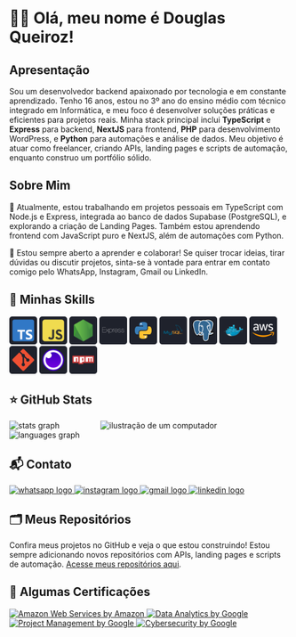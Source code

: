 # 🧑‍💻 Olá, meu nome é Douglas Queiroz!

## Apresentação
Sou um desenvolvedor backend apaixonado por tecnologia e em constante aprendizado. Tenho 16 anos, estou no 3º ano do ensino médio com técnico integrado em Informática, e meu foco é desenvolver soluções práticas e eficientes para projetos reais. Minha stack principal inclui **TypeScript** e **Express** para backend, **NextJS** para frontend, **PHP** para desenvolvimento WordPress, e **Python** para automações e análise de dados. Meu objetivo é atuar como freelancer, criando APIs, landing pages e scripts de automação, enquanto construo um portfólio sólido.

## Sobre Mim
🔭 Atualmente, estou trabalhando em projetos pessoais em TypeScript com Node.js e Express, integrada ao banco de dados Supabase (PostgreSQL), e explorando a criação de Landing Pages. Também estou aprendendo frontend com JavaScript puro e NextJS, além de automações com Python.

💬 Estou sempre aberto a aprender e colaborar! Se quiser trocar ideias, tirar dúvidas ou discutir projetos, sinta-se à vontade para entrar em contato comigo pelo WhatsApp, Instagram, Gmail ou LinkedIn.

## 🚀 Minhas Skills

<code><img height="50px" width="50px" src="https://github.com/gui-bus/TechIcons/blob/main/Dark/Typescript.svg" alt="Typescript"/></code>
<code><img height="50px" width="50px" src="https://github.com/gui-bus/TechIcons/blob/main/Dark/Javascript.svg" alt="Javascript"/></code>
<code><img height="50px" width="50px" src="https://github.com/gui-bus/TechIcons/blob/main/Dark/NodeJS.svg" alt="Nodejs"/></code>
<code><img height="50px" width="50px" src="https://github.com/gui-bus/TechIcons/blob/main/Dark/ExpressJS.svg" alt="Express"/></code>
<code><img height="50px" width="50px" src="https://github.com/gui-bus/TechIcons/blob/main/Dark/Python.svg" alt="Python"/></code>
<code><img height="50px" width="50px" src="https://github.com/gui-bus/TechIcons/blob/main/Dark/MySQL.svg" alt="MySQL"/></code>
<code><img height="50px" width="50px" src="https://github.com/gui-bus/TechIcons/blob/main/Dark/Postgresql.svg" alt="PostgreSQL"/></code>
<code><img height="50px" width="50px" src="https://github.com/gui-bus/TechIcons/blob/main/Dark/Docker.svg" alt="Docker"/></code>
<code><img height="50px" width="50px" src="https://github.com/gui-bus/TechIcons/blob/main/Dark/AWS.svg" alt="AWS"/></code>
<code><img height="50px" width="50px" src="https://github.com/gui-bus/TechIcons/blob/main/Dark/GIT.svg" alt="Git"/></code>
<code><img height="50px" width="50px" src="https://github.com/gui-bus/TechIcons/blob/main/Dark/Insomnia.svg" alt="Insomnia"/></code>
<code><img height="50px" width="50px" src="https://github.com/gui-bus/TechIcons/blob/main/Dark/npm.svg" alt="npm"/></code>
<br>

## ⭐ GitHub Stats
<img src="https://raw.githubusercontent.com/MicaelliMedeiros/micaellimedeiros/master/image/computer-illustration.png" alt="ilustração de um computador" min-width="400px" max-width="340px" width="340px" align="right">

<div align="left">
  <img src="https://github-readme-stats.vercel.app/api?username=dev-queiroz&locale=en&theme=dracula&show_icons=true" height="245px" width="470px" alt="stats graph"  />
</div>
<div align="left">
  <img src="https://github-readme-stats.vercel.app/api/top-langs?username=dev-queiroz&locale=en&hide_title=false&layout=compact&card_width=400&langs_count=6&theme=dracula&hide_border=false" height="245px" width="470px" alt="languages graph"  />
</div>

## 📬 Contato

<div align="left">
  <a href="https://criarmeulink.com.br/u/1722606503">
    <img src="https://img.shields.io/badge/WhatsApp-25D366?style=for-the-badge&logo=whatsapp&logoColor=white" height="50px" alt="whatsapp logo"  />
  </a>
  <a href="https://www.instagram.com/douglaxx_19">
    <img src="https://img.shields.io/badge/Instagram-E4405F?style=for-the-badge&logo=instagram&logoColor=white" height="50px" alt="instagram logo"  />
  </a>
  <a href="https://criarmeulink.com.br/u/1721585632">
    <img src="https://img.shields.io/badge/Gmail-D14836?style=for-the-badge&logo=gmail&logoColor=white" height="50px" alt="gmail logo"  />
  </a>
  <a href="https://www.linkedin.com/in/douglas-queiroz-854337288/">
    <img src="https://img.shields.io/badge/LinkedIn-0077B5?style=for-the-badge&logo=linkedin&logoColor=white" height="50px" alt="linkedin logo"  />
  </a>
</div>

## 🗂️ Meus Repositórios
Confira meus projetos no GitHub e veja o que estou construindo! Estou sempre adicionando novos repositórios com APIs, landing pages e scripts de automação. [Acesse meus repositórios aqui](https://github.com/dev-queiroz?tab=repositories).

## 📘 Algumas Certificações

<a href="https://www.credly.com/badges/4fe4f9db-f222-4f92-9c3f-49930e527234/public_url">
  <img src="https://images.credly.com/size/340x340/images/73e4a58b-a8ef-41a3-a7db-9183dd269882/image.png" height="140" width="146" alt="Amazon Web Services by Amazon">
</a>

<a href="https://www.credly.com/badges/694b70b0-edf0-4bb3-af3c-9dac9d7a0677/public_url">
  <img src="https://images.credly.com/size/340x340/images/88c25fa4-9007-42cc-b9c5-16441a878507/GCC_badge_DA_1000x1000.png" height="140" width="146" alt="Data Analytics by Google">
</a>

<a href="https://www.credly.com/badges/af7a2ac2-5323-4c96-a6e7-0b9b661ebd45/public_url">
  <img src="https://images.credly.com/size/340x340/images/a34119f2-402f-4443-8555-ccfe2520f1df/GCC_badge_PGM_1000x1000.png" height="140" width="146" alt="Project Management by Google">
</a>

<a href="https://www.credly.com/badges/5205bfe2-cfcc-4b23-b866-479e5296973c/public_url">
  <img src="https://images.credly.com/size/340x340/images/0bf0f2da-a699-4c82-82e2-56dcf1f2e1c7/image.png" height="146" width="160" alt="Cybersecurity by Google">
</a>
